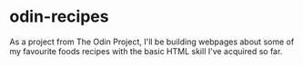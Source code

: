 # odin-recipes
As a project from The Odin Project, I'll be building webpages about some of my favourite foods recipes with the basic HTML skill I've acquired so far. 